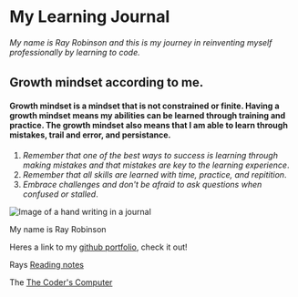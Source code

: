# My Learning Journal

###### My name is Ray Robinson and this is my journey in reinventing myself professionally by learning to code. 

## Growth mindset according to me. 
#### Growth mindset is a mindset that is not constrained or finite. Having a growth mindset means my abilities can be learned through training and practice. The growth mindset also means that I am able to learn through mistakes, trail and error, and persistance. 


1. _Remember that one of the best ways to success is learning through making mistakes and that mistakes are key to the learning experience_. 
2. _Remember that all skills are learned with time, practice, and repitition_. 
3. _Embrace challenges and don't be afraid to ask questions when confused or stalled_.

![Image of a hand writing in a journal](https://get.pxhere.com/photo/notebook-writing-man-book-person-blur-pen-reading-journal-colourful-color-business-paper-education-composition-school-document-notes-adult-knowledge-1176206.jpg)

My name is Ray Robinson

Heres a link to my [github portfolio](https://github.com/rayrobinson6776), check it out!

Rays [Reading notes](https://rayrobinson6776.github.io/reading-notes/class1notes)

The [The Coder's Computer](https://rayrobinson6776.github.io/reading-notes/TheCodersComputer)
